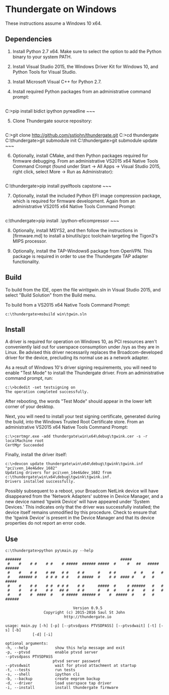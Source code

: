 ﻿# Thundergate on Windows #

These instructions assume a Windows 10 x64.

## Dependencies ##

1. Install Python 2.7 x64. Make sure to select the option to add the Python
   binary to your system PATH.

2. Install Visual Studio 2015, the Windows Driver Kit for Windows 10, and
   Python Tools for Visual Studio.

3. Install Microsoft Visual C++ for Python 2.7.

4. Install required Python packages from an administrative command prompt:

    ~~~
C:\>pip install bidict ipython pyreadline
    ~~~

5. Clone Thundergate source repository:

    ~~~
C:\>git clone http://github.com/sstjohn/thundergate.git
C:\>cd thundergate
C:\thundergate>git submodule init
C:\thundergate>git submodule update
    ~~~

6. Optionally, install CMake, and then Python packages required for firmware
   debugging. From an administrative VS2015 x64 Native Tools Command Crompt
   (found under Start -> All Apps -> Visual Studio 2015, right click, select 
   More -> Run as Administrator):

    ~~~
C:\thundergate>pip install pyelftools capstone
    ~~~

7. Optionally, install the included Python EFI image compression package, which
   is required for firmware development. Again from an administrative VS2015
   x64 Native Tools Command Prompt:

    ~~~
c:\thundergate>pip install .\python-eficompressor
    ~~~

8. Optionally, install MSYS2, and then follow the instructions in [firmware.md]
   to install a binutils/gcc toolchain targeting the Tigon3's MIPS processor.

9. Optionally, install the TAP-Windows6 package from OpenVPN. This package is
   required in order to use the Thundergate TAP adapter functionality.

## Build ##

To build from the IDE, open the file win\tgwin.sln in Visual Studio 2015, and
select "Build Solution" from the Build menu.

To build from a VS2015 x64 Native Tools Command Prompt:

   ~~~
c:\thundergate>msbuild win\tgwin.sln
   ~~~

## Install ##

A driver is required for operation on Windows 10, as PCI resources aren't
conveniently laid out for userspace consumption under /sys as they are in
Linux. Be advised this driver necessarily replaces the Broadcom-developed
driver for the device, precluding its normal use as a network adapter.

As a result of Windows 10's driver signing requirements, you will need to
enable "Test Mode" to install the Thundergate driver. From an administrative
command prompt, run:

   ~~~
c:\>bcdedit -set testsigning on
The operation completed successfully.
   ~~~

After rebooting, the words "Test Mode" should appear in the lower left corner
of your desktop.

Next, you will need to install your test signing certificate, generated during
the build, into the Windows Trusted Root Certificate store. From an
administrative VS2015 x64 Native Tools Command Prompt:

   ~~~
c:\>certmgr.exe -add thundergate\win\x64\debug\tgwink.cer -s -r localMachine root
CertMgr Succeeded
   ~~~

Finally, install the driver itself:

   ~~~
c:\>devcon update thundergate\win\x64\debug\tgwink\tgwink.inf "pci\ven_14e4&dev_1682"
Updating drivers for pci\ven_14e4&dev_1682 from c:\thundergate\win\x64\debug\tgwink\tgwink.inf.
Drivers installed successfully.
   ~~~

Possibly subsequent to a reboot, your Broadcom NetLink device will have
disappeared from the 'Network Adapters' subtree in Device Manager, and a new
device named 'tgwink Device' will have appeared under 'System Devices.' This
indicates only that the driver was successfully installed; the device itself
remains unmodified by this procedure. Check to ensure that the 'tgwink Device'
is present in the Device Manager and that its device properties do not report
an error code. 

## Use ##

   ~~~
c:\thundergate>python py\main.py --help

 #######                                            #####
    #    #    # #    # #    # #####  ###### #####  #     #   ##   ##### ######
    #    #    # #    # ##   # #    # #      #    # #        #  #    #   #
    #    ###### #    # # #  # #    # #####  #    # #  #### #    #   #   #####
    #    #    # #    # #  # # #    # #      #####  #     # ######   #   #
    #    #    # #    # #   ## #    # #      #   #  #     # #    #   #   #
    #    #    #  ####  #    # #####  ###### #    #  #####  #    #   #   ######

                                 Version 0.9.5
                    Copyright (c) 2015-2016 Saul St John
                             http://thundergate.io

usage: main.py [-h] [-p] [--ptvsdpass PTVSDPASS] [--ptvsdwait] [-t] [-s] [-b]
               [-d] [-i]

optional arguments:
  -h, --help            show this help message and exit
  -p, --ptvsd           enable ptvsd server
  --ptvsdpass PTVSDPASS
                        ptvsd server password
  --ptvsdwait           wait for ptvsd attachment at startup
  -t, --tests           run tests
  -s, --shell           ipython cli
  -b, --backup          create eeprom backup
  -d, --driver          load userspace tap driver
  -i, --install         install thundergate firmware

   ~~~
